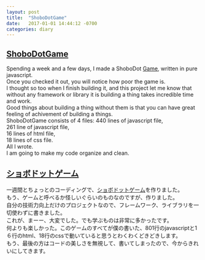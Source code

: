 ```yaml
---
layout: post
title:  "ShoboDotGame"
date:   2017-01-01 14:44:12 -0700
categories: diary
---
```


## [ShoboDotGame](/apps/shobodot/game/index.html)

Spending a week and a few days, I made a ShoboDot [Game](/apps/shobodot/game/index.html), written in pure javascript. <br>
Once you checked it out, you will notice how poor the game is. <br>
I thought so too when I finish building it, and this project let me know that without any framework or library it is building a thing takes incredible time and work. <br>
Good things about building a thing without them is that you can have great feeling of achivement of building a things. <br>
ShoboDotGame consists of 4 files: 
440 lines of javascript file,<br>
261 line of javascript file,<br>
16 lines of html file,<br>
18 lines of css file. <br>
All I wrote.<br>
I am going to make my code organize and clean.

## [ショボドットゲーム](/apps/shobodot/game/index.html)

一週間とちょっとのコーディングで、[ショボドットゲーム](/apps/shobodot/game/index.html)を作りました。<br>
もう、ゲームと呼べるか怪しいぐらいのものなのですが、作りました。<br>
自分の技術力向上だけのプロジェクトなので、フレームワーク、ライブラリを一切使わずに書きました。<br>
これが、まーー、大変でした。でも学ぶものは非常に多かったです。<br>
何よりも楽しかった。このゲームのすべてが僕の書いた、801行のjavascriptと1６行のhtml、18行のcssで動いていると思うとわくわくどきどきします。<br>
もう、最後の方はコードの美しさを無視して、書いてしまったので、今からきれいにしてきます。
